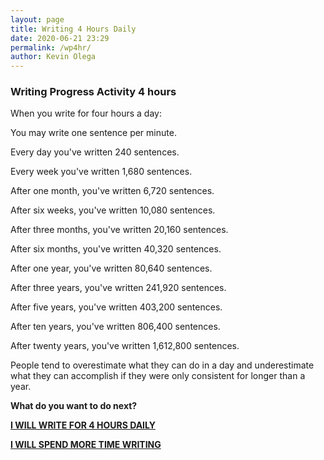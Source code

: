 ```yaml
--- 
layout: page
title: Writing 4 Hours Daily
date: 2020-06-21 23:29
permalink: /wp4hr/ 
author: Kevin Olega 
--- 
```

### Writing Progress Activity 4 hours

When you write for four hours a day:

You may write one sentence per minute.

Every day you've written 240 sentences.

Every week you've written 1,680 sentences.

After one month, you've written 6,720 sentences.

After six weeks, you've written 10,080 sentences.

After three months, you've written 20,160 sentences.

After six months, you've written 40,320 sentences.

After one year, you've written 80,640 sentences.

After three years, you've written 241,920 sentences.

After five years, you've written 403,200 sentences.

After ten years, you've written 806,400 sentences.

After twenty years, you've written 1,612,800 sentences.

People tend to overestimate what they can do in a day and underestimate what they can accomplish if they were only consistent for longer than a year.

**What do you want to do next?**

**[I WILL WRITE FOR 4 HOURS DAILY](https://callcentertrainingtips.com/wphend/)**

**[I WILL SPEND MORE TIME WRITING](https://callcentertrainingtips.com/wph/)**